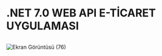 # .NET 7.0 WEB API E-TİCARET UYGULAMASI
## 
![Ekran Görüntüsü (76)](https://github.com/gokhansobaci/.Net-7.0-WEB_API-E_Ticaret/assets/128411803/404cb742-a4f3-4732-a3d1-03b6f7c20fe8)

